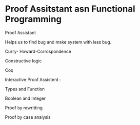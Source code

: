 
#  Proof Assitstant asn Functional Programming 

 Proof Assistant 
 
 Helps us to find bug and make system with less bug.
 
 
 Curry- Howard-Corrospondence 
 
 Constructive logic 
 
 Coq 
 
 Interactive Proof Assistent : 
 
 Types and Function 
 
 Boolean  and Integer
 
 Proof by rewritting
 
 Proof by case analysis 
 
 
